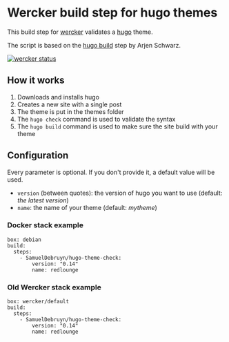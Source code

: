 # Wercker build step for hugo themes

This build step for [wercker](http://wercker.com) validates a [hugo](http://gohugo.io) theme.

The script is based on the [hugo build](https://github.com/ArjenSchwarz/wercker-step-hugo-build) step by Arjen Schwarz.

[![wercker status](https://app.wercker.com/status/644025422415f837c19663891770cc29/m "wercker status")](https://app.wercker.com/project/bykey/644025422415f837c19663891770cc29)

## How it works

1. Downloads and installs hugo
1. Creates a new site with a single post
1. The theme is put in the themes folder
1. The `hugo check` command is used to validate the syntax
1. The `hugo build` command is used to make sure the site build with your theme

## Configuration

Every parameter is optional. If you don't provide it, a default value will be used.

* `version` (between quotes): the version of hugo you want to use (default: *the latest version*)
* `name`: the name of your theme (default: *mytheme*)

### Docker stack example

	box: debian
	build:
	  steps:
	    - SamuelDebruyn/hugo-theme-check:
	        version: "0.14"
	        name: redlounge

### Old Wercker stack example

	box: wercker/default
	build:
	  steps:
	    - SamuelDebruyn/hugo-theme-check:
	        version: "0.14"
	        name: redlounge
